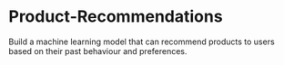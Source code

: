 # Product-Recommendations
Build a machine learning model that can recommend products to users based on their past behaviour and preferences. 
